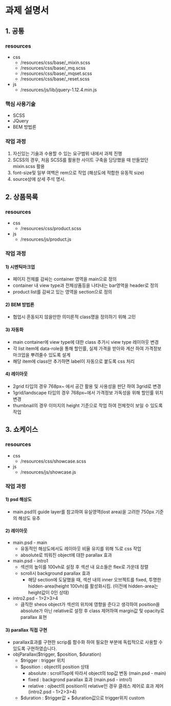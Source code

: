 # 과제 설명서

## 1. 공통
### resources
+ css
  + /resources/css/base/_mixin.scss
  + /resources/css/base/_mq.scss
  + /resources/css/base/_mqset.scss
  + /resources/css/base/_reset.scss
+ js
  + /resources/js/lib/jquery-1.12.4.min.js
### 핵심 사용기술
+ SCSS
+ JQuery 
+ BEM 방법론
### 작업 과정
1) 자신있는 기술과 수용할 수 있는 요구범위 내에서 과제 진행
2) SCSS의 경우, 처음 SCSS를 활용한 사이트 구축을 담당했을 때 만들었던 mixin.scss 활용
3) font-size및 일부 여백은 rem으로 작업 (해상도에 적합한 유동적 size) 
4) source상에 상세 주석 명시.

## 2. 상품목록
### resources
+ css
  + /resources/css/product.scss
+ js
  + /resources/js/product.js
### 작업 과정
#### 1) 시멘틱마크업
+ 페이지 전체를 감싸는 container 영역을 main으로 정의
+ container 내 view type과 전체상품등을 나타내는 bar영역을 header로 정의
+ product list를 감싸고 있는 영역을 section으로 정의

#### 2) BEM 방법론
+ 협업시 혼동되지 않을만한 의미론적 class명을 정의하기 위해 고민

#### 3) 자동화
+ main container에 view type에 대한 class 추가시 view type 레이아웃 변경
+ 각 list item에 data-role을 통해 할인률, 실제 가격을 받아와 계산 하여 가격정보 마크업을 뿌려줄수 있도록 설계
+ 해당 item에 class만 추가하면 label이 자동으로 붙도록 css 처리
 
#### 4) 레이아웃
+ 2grid 타입의 경우 768px~ 에서 공간 활용 및 사용성을 판단 하여 3grid로 변경
+ 1grid/landscape 타입의 경우 768px~에서 가격정보 가독성을 위해 할인률 위치 변경
+ thumbnail의 경우 이미지의 height 기준으로 작업 하여 전체컷이 보일 수 있도록 작업

## 3. 쇼케이스
### resources
+ css
  + /resources/css/showcase.scss
+ js
  + /resources/js/showcase.js
### 작업 과정
#### 1) psd 해상도
+ main.psd의 guide layer를 참고하여 유실영역(lost area)을 고려한 750px 기준의 해상도 유추

#### 2) 레이아웃
+ main.psd - main
  + 유동적인 해상도에서도 레이아웃 비율 유지를 위해 %로 css 작업
  + absolute로 띄워진 object에 대한 parallax 효과
+ main.psd - intro1
  + 섹션의 높이를 100vh로 설정 후 섹션 내 요소들은 flex로 가운데 정렬
  + scroll시 background parallax 효과
	  + 해당 section에 도달했을 때, 섹션 내의 inner 오브젝트를 fixed, 투명한 hidden-area(height 100vh)를 활성화시킴. (이전에 hidden-area는 height값이 0인 상태)
+ intro2.psd - 1>2>3>4
  + 큼직한 sheos object가 섹션의 위치에 영향을 준다고 생각하여 position을 absolute가 아닌 relative로 설정 후 class 제어하여 margin값 및 opacity로 parallax 표현

#### 3) parallax 직접 구현
+ parallax효과를 구현한 scrip를 함수화 하여 필요한 부분에 독립적으로 사용할 수 있도록 구현하였습니다.
+ objParallax($trigger, $position, $duration) 
  + $trigger : trigger 위치
  + $position : object의 position 상태 
      + absolute : scrollTop에 따라서 object의 top값 변동 (main.psd - main)
      + fixed : backgrond parallax 효과 (main.psd - intro1)
      + relative : ojbect의 position이 relative인 경우 클래스 제어로 효과 제어 (intro2.psd - 1>2>3>4)
  + $duration : $trigger값 + $duration값으로 trigger위치 custom
